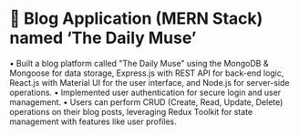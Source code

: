 ﻿# 	Blog Application (MERN Stack) named ‘The Daily Muse’ 
•	Built a blog platform called "The Daily Muse" using the MongoDB & Mongoose for data storage, Express.js with REST API for back-end logic, React.js with Material UI for the user interface, and Node.js for server-side operations.
•	Implemented user authentication for secure login and user management.
•	Users can perform CRUD (Create, Read, Update, Delete) operations on their blog posts, leveraging Redux Toolkit for state management with features like user profiles.

